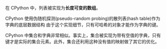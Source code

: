 <!-- https://blog.csdn.net/siyue0211/article/details/80560783 -->

在 CPython 中，列表被实现为**长度可变的数组**。

CPython 使用伪随机探测(pseudo-random probing)的散列表(hash table)作为字典的底层数据结构
由于这个实现细节，只有可哈希的对象才能作为字典的键。

CPython 中集合和字典非常相似。事实上，集合被实现为带有空值的字典，只有键才是实际的集合元素。此外，集合还利用这种没有值的映射做了其它的优化。
